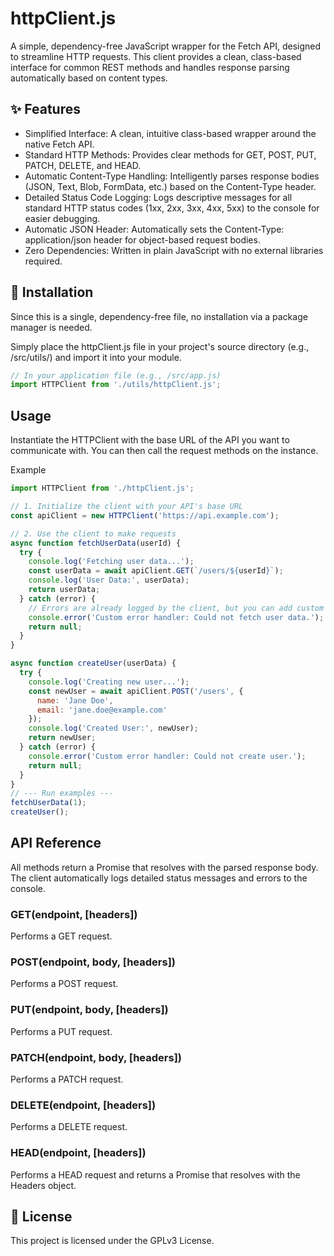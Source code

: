 # httpClient.js
A simple, dependency-free JavaScript wrapper for the Fetch API, designed to streamline HTTP requests. This client provides a clean, class-based interface for common REST methods and handles response parsing automatically based on content types.

##  ✨ Features
- Simplified Interface: A clean, intuitive class-based wrapper around the native Fetch API.
- Standard HTTP Methods: Provides clear methods for GET, POST, PUT, PATCH, DELETE, and HEAD.
- Automatic Content-Type Handling: Intelligently parses response bodies (JSON, Text, Blob, FormData, etc.) based on the Content-Type header.
- Detailed Status Code Logging: Logs descriptive messages for all standard HTTP status codes (1xx, 2xx, 3xx, 4xx, 5xx) to the console for easier debugging.
- Automatic JSON Header: Automatically sets the Content-Type: application/json header for object-based request bodies.
- Zero Dependencies: Written in plain JavaScript with no external libraries required.

## 🚀 Installation
Since this is a single, dependency-free file, no installation via a package manager is needed.

Simply place the httpClient.js file in your project's source directory (e.g., /src/utils/) and import it into your module.

```javascript
// In your application file (e.g., /src/app.js)
import HTTPClient from './utils/httpClient.js';
```
## Usage
Instantiate the HTTPClient with the base URL of the API you want to communicate with. You can then call the request methods on the instance.

Example
```javascript
import HTTPClient from './httpClient.js';

// 1. Initialize the client with your API's base URL
const apiClient = new HTTPClient('https://api.example.com');

// 2. Use the client to make requests
async function fetchUserData(userId) {
  try {
    console.log('Fetching user data...');
    const userData = await apiClient.GET(`/users/${userId}`);
    console.log('User Data:', userData);
    return userData;
  } catch (error) {
    // Errors are already logged by the client, but you can add custom handling
    console.error('Custom error handler: Could not fetch user data.');
    return null;
  }
}

async function createUser(userData) {
  try {
    console.log('Creating new user...');
    const newUser = await apiClient.POST('/users', {
      name: 'Jane Doe',
      email: 'jane.doe@example.com'
    });
    console.log('Created User:', newUser);
    return newUser;
  } catch (error) {
    console.error('Custom error handler: Could not create user.');
    return null;
  }
}
// --- Run examples ---
fetchUserData(1);
createUser();
```

## API Reference
All methods return a Promise that resolves with the parsed response body. The client automatically logs detailed status messages and errors to the console.

### GET(endpoint, [headers])
Performs a GET request.

### POST(endpoint, body, [headers])
Performs a POST request.

### PUT(endpoint, body, [headers])
Performs a PUT request.

### PATCH(endpoint, body, [headers])
Performs a PATCH request.

### DELETE(endpoint, [headers])
Performs a DELETE request.

### HEAD(endpoint, [headers])
Performs a HEAD request and returns a Promise that resolves with the Headers object.

## 📄 License
This project is licensed under the GPLv3 License.
